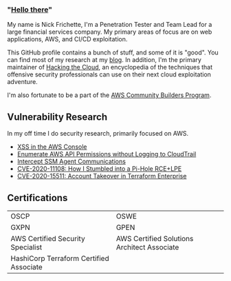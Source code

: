 ### "<a href="https://youtu.be/rEq1Z0bjdwc?t=6">Hello there</a>"

My name is Nick Frichette, I'm a Penetration Tester and Team Lead for a large financial services company. My primary areas of focus are on web applications, AWS, and CI/CD exploitation.

This GitHub profile contains a bunch of stuff, and some of it is "good". You can find most of my research at my [blog](https://frichetten.com/blog). In addition, I'm the primary maintainer of [Hacking the Cloud](https://hackingthe.cloud/), an encyclopedia of the techniques that offensive security professionals can use on their next cloud exploitation adventure.

I'm also fortunate to be a part of the [AWS Community Builders Program](https://aws.amazon.com/developer/community/community-builders/).

## Vulnerability Research
In my off time I do security research, primarily focused on AWS.

* [XSS in the AWS Console](https://frichetten.com/blog/xss_in_aws_console/)
* [Enumerate AWS API Permissions without Logging to CloudTrail](https://frichetten.com/blog/aws-api-enum-vuln/)
* [Intercept SSM Agent Communications](https://frichetten.com/blog/ssm-agent-tomfoolery/)
* [CVE-2020-11108: How I Stumbled into a Pi-Hole RCE+LPE](https://frichetten.com/blog/cve-2020-11108-pihole-rce/)
* [CVE-2020-15511: Account Takeover in Terraform Enterprise](https://discuss.hashicorp.com/t/hcsec-2020-15-terraform-enterprise-allowed-local-account-creation-bypassing-sso/18100)

## Certifications
| | |
| --- |  --- |
| OSCP | OSWE |
| GXPN | GPEN |
| AWS Certified Security Specialist | AWS Certified Solutions Architect Associate |
| HashiCorp Terraform Certified Associate | |
